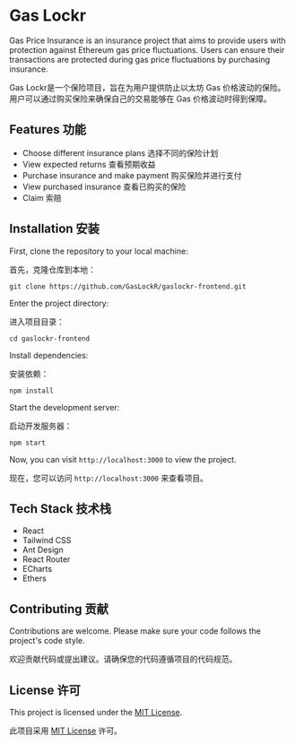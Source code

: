 # Gas Lockr

Gas Price Insurance is an insurance project that aims to provide users with protection against Ethereum gas price fluctuations. Users can ensure their transactions are protected during gas price fluctuations by purchasing insurance.

Gas Lockr是一个保险项目，旨在为用户提供防止以太坊 Gas 价格波动的保险。用户可以通过购买保险来确保自己的交易能够在 Gas 价格波动时得到保障。

## Features 功能

- Choose different insurance plans 选择不同的保险计划
- View expected returns 查看预期收益
- Purchase insurance and make payment 购买保险并进行支付
- View purchased insurance 查看已购买的保险
- Claim 索赔

## Installation 安装

First, clone the repository to your local machine:

首先，克隆仓库到本地：

`git clone https://github.com/GasLockR/gaslockr-frontend.git`



Enter the project directory: 

进入项目目录： 

`cd gaslockr-frontend`



Install dependencies: 

安装依赖：

`npm install`



Start the development server: 

启动开发服务器：

`npm start`



Now, you can visit `http://localhost:3000` to view the project.

现在，您可以访问 `http://localhost:3000` 来查看项目。

## Tech Stack 技术栈

- React
- Tailwind CSS
- Ant Design
- React Router
- ECharts
- Ethers

## Contributing 贡献

Contributions are welcome. Please make sure your code follows the project's code style.

欢迎贡献代码或提出建议。请确保您的代码遵循项目的代码规范。

## License 许可

This project is licensed under the [MIT License](LICENSE).

此项目采用 [MIT License](LICENSE) 许可。